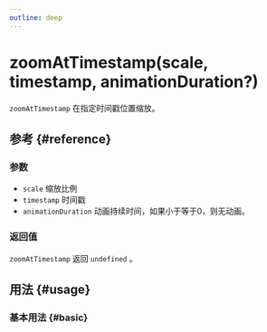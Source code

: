 ```yaml
---
outline: deep
---
```


# zoomAtTimestamp(scale, timestamp, animationDuration?)
`zoomAtTimestamp` 在指定时间戳位置缩放。

## 参考 {#reference}
<!-- @include: @/@views/api/references/instance/zoomAtTimestamp.md -->

### 参数
- `scale` 缩放比例
- `timestamp` 时间戳
- `animationDuration` 动画持续时间，如果小于等于0，则无动画。

### 返回值
`zoomAtTimestamp` 返回 `undefined` 。

## 用法 {#usage}
<script setup>
import ZoomAtTimestamp from '../../@views/api/samples/zoomAtTimestamp/index.vue'
</script>

### 基本用法 {#basic}
<ZoomAtTimestamp/>